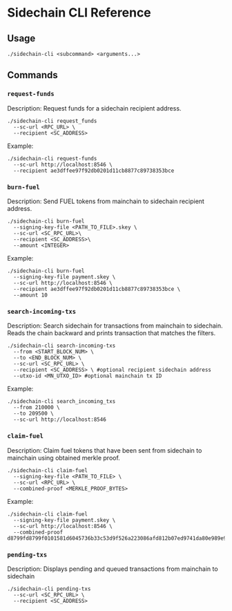 # Sidechain CLI Reference

## Usage 

```
./sidechain-cli <subcommand> <arguments...>
```

## Commands

### `request-funds`

Description: Request funds for a sidechain recipient address.

```
./sidechain-cli request_funds
  --sc-url <RPC_URL> \
  --recipient <SC_ADDRESS>
```

Example:

```
./sidechain-cli request-funds
  --sc-url http://localhost:8546 \
  --recipient ae3dffee97f92db0201d11cb8877c89738353bce
```

### `burn-fuel`

Description: Send FUEL tokens from mainchain to sidechain recipient address.

```
./sidechain-cli burn-fuel
  --signing-key-file <PATH_TO_FILE>.skey \
  --sc-url <SC_RPC_URL>\
  --recipient <SC_ADDRESS>\
  --amount <INTEGER>
```

Example:

```
./sidechain-cli burn-fuel
  --signing-key-file payment.skey \
  --sc-url http://localhost:8546 \
  --recipient ae3dffee97f92db0201d11cb8877c89738353bce \
  --amount 10
```

### `search-incoming-txs`

Description: Search sidechain for transactions from mainchain to sidechain. Reads the chain backward and prints transaction that matches the filters.

```
./sidechain-cli search-incoming-txs
  --from <START_BLOCK_NUM> \
  --to <END_BLOCK_NUM> \
  --sc-url <SC_RPC_URL> \
  --recipient <SC_ADDRESS> \ #optional recipient sidechain address
  --utxo-id <MN_UTXO_ID> #optional mainchain tx ID
```

Example:

```
./sidechain-cli search_incoming_txs
  --from 210000 \
  --to 209500 \
  --sc-url http://localhost:8546
```

### `claim-fuel`

Description: Claim fuel tokens that have been sent from sidechain to mainchain using obtained merkle proof.

```
./sidechain-cli claim-fuel
  --signing-key-file <PATH_TO_FILE> \ 
  --sc-url <RPC_URL> \
  --combined-proof <MERKLE_PROOF_BYTES>

```


Example:

```
./sidechain-cli claim-fuel
  --signing-key-file payment.skey \ 
  --sc-url http://localhost:8546 \
  --combined-proof d8799fd8799f0101581d6045736b33c53d9f526a223086afd812b07ed9741da80e989e96998893d8799f5820772485d60f6744cf252f26560413aae8d28c82a88b1c77eede792f28965f4e79ffff9fd8799f005820ed69142610619b748ec5cd657e418c1c891c3a176900376d12db0b3c406a0a38ffffff
```

### `pending-txs`

Description: Displays pending and queued transactions from mainchain to sidechain

```
./sidechain-cli pending-txs
  --sc-url <SC_RPC_URL> \
  --recipient <SC_ADDRESS>
```



